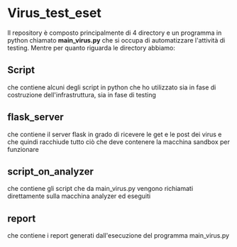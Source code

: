 # Virus_test_eset
Il repository è composto principalmente di 4 directory e un programma in python chiamato **main_virus.py** che si occupa di automatizzare l'attività di testing.
Mentre per quanto riguarda le directory abbiamo:
## Script
che contiene alcuni degli script in python che ho utilizzato sia in fase di costruzione dell'infrastruttura, sia in fase di testing
## flask_server
che contiene il server flask in grado di ricevere le get e le post dei virus e che quindi racchiude tutto ciò che deve contenere la macchina sandbox per funzionare
## script_on_analyzer
che contiene gli script che da main_virus.py vengono richiamati direttamente sulla macchina analyzer ed eseguiti
## report
che contiene i report generati dall'esecuzione del programma main_virus.py
